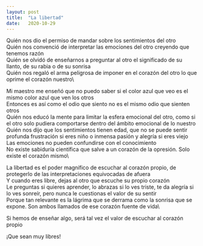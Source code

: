 ```yaml
---
layout: post
title:  "La libertad"
date:   2020-10-29
---
```


Quién nos dio el permiso de mandar sobre los sentimientos del otro \
Quién nos convenció de interpretar las emociones del otro creyendo que tenemos razón\
Quién se olvidó de enseñarnos a preguntar al otro el significado de su llanto, de su rabia o de su sonrisa\
Quién nos regaló el arma peligrosa de imponer en el corazón del otro lo que oprime el corazón nuestro\

Mi maestro me enseñó que no puedo saber si el color azul que veo es el mismo color azul que ven los otros\
Entonces es así como el odio que siento no es el mismo odio que sienten otros\
Quién nos educó la mente para limitar la esfera emocional del otro, como si el otro solo pudiera comportarse dentro del ámbito emocional de lo nuestro\
Quién nos dijo que los sentimientos tienen edad, que no se puede sentir profunda frustración si eres niño o inmensa pasión y alegría si eres viejo\
Las emociones no pueden confundirse con el conocimiento\
No existe sabiduría científica que salve a un corazón de la opresión. Solo existe el corazón mismo\

La libertad es el poder magnífico de escuchar al corazón propio, de protegerlo de las interpretaciones equivocadas de afuera\
Y cuando eres libre, dejas al otro que escuche su propio corazón\
Le preguntas si quieres aprender, lo abrazas si lo ves triste, te da alegría si lo ves sonreír, pero nunca le cuestionas el valor de su sentir\
Porque tan relevante es la lágrima que se derrama como la sonrisa que se expone. Son ambos llamados de ese corazón fuente de vida\

Si hemos de enseñar algo, será tal vez el valor de escuchar al corazón propio

¡Que sean muy libres!





